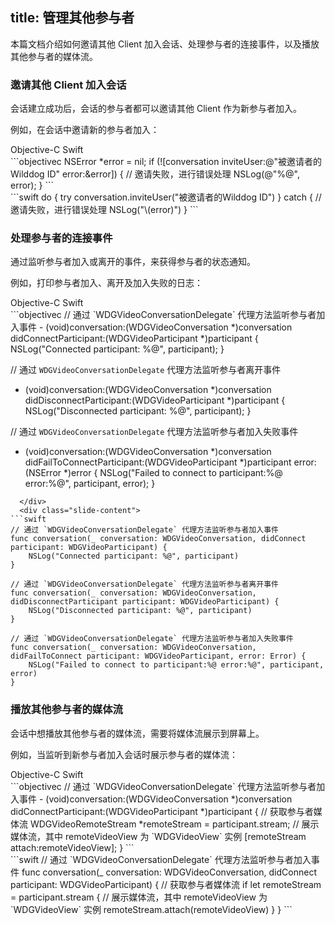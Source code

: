 ﻿
title: 管理其他参与者
---

本篇文档介绍如何邀请其他 Client 加入会话、处理参与者的连接事件，以及播放其他参与者的媒体流。

### 邀请其他 Client 加入会话

会话建立成功后，会话的参与者都可以邀请其他 Client 作为新参与者加入。

例如，在会话中邀请新的参与者加入：

<div class="slide">
  <div class='slide-title'>
    <span class="slide-tab tab-current">Objective-C</span>
    <span class="slide-tab">Swift</span>
  </div>
  <div class="slide-content slide-content-show">
```objectivec
NSError *error = nil;
if (![conversation inviteUser:@"被邀请者的Wilddog ID" error:&error]) {
    // 邀请失败，进行错误处理
    NSLog(@"%@", error);
}
```
  </div>
  <div class="slide-content">
```swift
do {
    try conversation.inviteUser("被邀请者的Wilddog ID")
} catch {
    // 邀请失败，进行错误处理
    NSLog("\(error)")
}
```
  </div>
</div>

### 处理参与者的连接事件

通过监听参与者加入或离开的事件，来获得参与者的状态通知。

例如，打印参与者加入、离开及加入失败的日志：

<div class="slide">
  <div class='slide-title'>
    <span class="slide-tab tab-current">Objective-C</span>
    <span class="slide-tab">Swift</span>
  </div>
  <div class="slide-content slide-content-show">
```objectivec
// 通过 `WDGVideoConversationDelegate` 代理方法监听参与者加入事件
- (void)conversation:(WDGVideoConversation *)conversation didConnectParticipant:(WDGVideoParticipant *)participant
{
    NSLog("Connected participant: %@", participant);
}

// 通过 `WDGVideoConversationDelegate` 代理方法监听参与者离开事件
- (void)conversation:(WDGVideoConversation *)conversation didDisconnectParticipant:(WDGVideoParticipant *)participant
{
    NSLog("Disconnected participant: %@", participant);
}

// 通过 `WDGVideoConversationDelegate` 代理方法监听参与者加入失败事件
- (void)conversation:(WDGVideoConversation *)conversation didFailToConnectParticipant:(WDGVideoParticipant *)participant error:(NSError *)error
{
    NSLog("Failed to connect to participant:%@ error:%@", participant, error);
}

```
  </div>
  <div class="slide-content">
```swift
// 通过 `WDGVideoConversationDelegate` 代理方法监听参与者加入事件
func conversation(_ conversation: WDGVideoConversation, didConnect participant: WDGVideoParticipant) {
    NSLog("Connected participant: %@", participant)
}

// 通过 `WDGVideoConversationDelegate` 代理方法监听参与者离开事件
func conversation(_ conversation: WDGVideoConversation, didDisconnectParticipant participant: WDGVideoParticipant) {
    NSLog("Disconnected participant: %@", participant)
}

// 通过 `WDGVideoConversationDelegate` 代理方法监听参与者加入失败事件
func conversation(_ conversation: WDGVideoConversation, didFailToConnect participant: WDGVideoParticipant, error: Error) {
    NSLog("Failed to connect to participant:%@ error:%@", participant, error)
}
```
  </div>
</div>

### 播放其他参与者的媒体流

会话中想播放其他参与者的媒体流，需要将媒体流展示到屏幕上。

例如，当监听到新参与者加入会话时展示参与者的媒体流：

<div class="slide">
  <div class='slide-title'>
    <span class="slide-tab tab-current">Objective-C</span>
    <span class="slide-tab">Swift</span>
  </div>
  <div class="slide-content slide-content-show">
```objectivec
// 通过 `WDGVideoConversationDelegate` 代理方法监听参与者加入事件
- (void)conversation:(WDGVideoConversation *)conversation didConnectParticipant:(WDGVideoParticipant *)participant
{
    // 获取参与者媒体流
    WDGVideoRemoteStream *remoteStream = participant.stream;
    // 展示媒体流，其中 remoteVideoView 为 `WDGVideoView` 实例
    [remoteStream attach:remoteVideoView];
}
```
  </div>
  <div class="slide-content">
```swift
// 通过 `WDGVideoConversationDelegate` 代理方法监听参与者加入事件
func conversation(_ conversation: WDGVideoConversation, didConnect participant: WDGVideoParticipant) {
    // 获取参与者媒体流
    if let remoteStream = participant.stream {
        // 展示媒体流，其中 remoteVideoView 为 `WDGVideoView` 实例
        remoteStream.attach(remoteVideoView)
    }
}
```
  </div>
</div>
